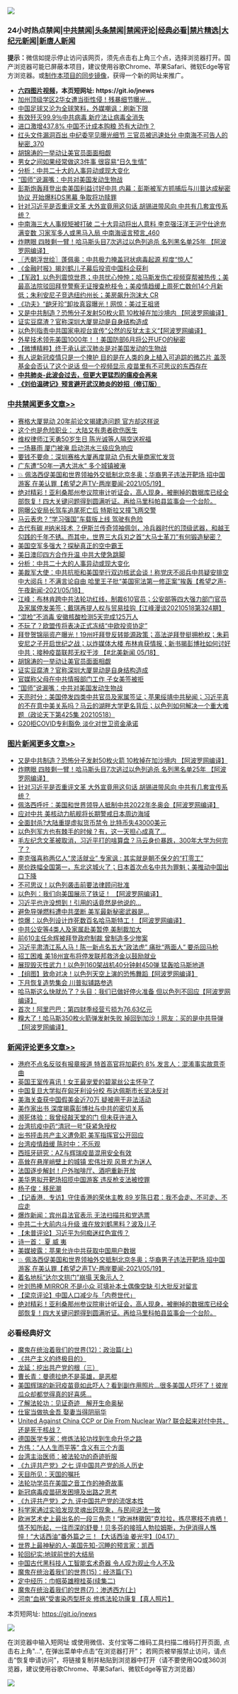 ![](https://raw.githubusercontent.com/fqnews/bnews/master/64photo/fqnews-qr.jpg)

<div id="tt">
<h3>24小时热点禁闻|<a href="#%E4%B8%AD%E5%85%B1%E7%A6%81%E9%97%BB%E6%9B%B4%E5%A4%9A%E6%96%87%E7%AB%A0">中共禁闻</a>|<a href="#%E5%9B%BE%E7%89%87%E6%96%B0%E9%97%BB%E6%9B%B4%E5%A4%9A%E6%96%87%E7%AB%A0">头条禁闻</a>|<a href="#%E6%96%B0%E9%97%BB%E8%AF%84%E8%AE%BA%E6%9B%B4%E5%A4%9A%E6%96%87%E7%AB%A0">禁闻评论|<a href="#%E5%BF%85%E7%9C%8B%E7%BB%8F%E5%85%B8%E5%A5%BD%E6%96%87">经典必看|<a href="/video.md#%E7%A6%81%E7%89%87%E7%B2%BE%E9%80%89">禁片精选</a>|<a href="https://github.com/fqnews/djy/blob/master/gb/nf1351518.md#1">大纪元新闻</a>|<a href="https://github.com/fqnews/ntdtv/blob/master/gb/prog204.md#1">新唐人新闻</a></h3>
<div><b>提示：</b>微信如提示停止访问该网页，须先点击右上角三个点，选择浏览器打开。国产浏览器可能已屏蔽本项目，建议使用谷歌Chrome、苹果Safari、微软Edge等官方浏览器。或<a href="https://github.com/fqnews/bnews/blob/master/%E5%88%B6%E4%BD%9Cgit%E7%A6%81%E9%97%BB%E9%95%9C%E5%83%8F.md">制作本项目的同步镜像</a>，获得一个新的网址来推广。</div>
<ul>
<li><b><a href="http://d1.bdrive.tk/64.mp4" target="_blank">六四图片视频</a>，本页短网址: https://git.io/jnews</b></li>
<li><a href="/cnnews/20210519/1549247.md">加州顶级学区2华女遭当街性侵！残暴细节曝光…</a></li>
<li><a href="/cnnews/20210519/1549311.md">中国足球又沦为全球笑料，外媒嘲讽：刷新下限</a></li>
<li><a href="/cnnews/20210519/1549299.md">有效歼灭99.9％中共病毒 新疗法让病毒全消失</a></li>
<li><a href="/cnnews/20210519/1549215.md">进口激增437.8% 中国不计成本购粮 恐有大动作？</a></li>
<li><a href="/comments/20210519/1549240.md">红头文件漏洞百出 中纪委罕见曝光细节 三官员被迅速处分 中南海不可告人的秘密_370</a></li>
<li><a href="/cbnews/20210519/1549439.md">胡锦涛的一举动让美官员面面相觑</a></li>
<li><a href="/lifebaike/20210519/1549678.md">男女之间如果经常做这3件事 很容易“日久生情”</a></li>
<li><a href="/cbnews/20210519/1549606.md">分析：中共二十大的人事异动或现大变化</a></li>
<li><a href="/cbnews/20210519/1549393.md">“国师”说漏嘴：中共对美国发动生物战</a></li>
<li><a href="/comments/20210519/1549267.md">彭斯炮轰拜登出卖美国利益讨好中共   内幕：彭斯被军方抓捕后与川普达成秘密协议 开始爆料DS黑幕 争取将功赎罪</a></li>
<li><a href="/topimagenews/20210519/1549524.md">针对习近平是否重评文革 大外宣竟用这句话 胡锡进带风向 中共有几套宣传系统？</a></li>
<li><a href="/comments/20210519/1549509.md">中南海三大人事规矩被打破 二十大异动将出人意料 李克强汪洋王沪宁仕途充满变数 习家军多人或黑马入局 中南海谣言预言_460</a></li>
<li><a href="/topimagenews/20210519/1549591.md">炸瞎眼 四肢剩一臂！哈马斯头目7次逃过以色列追杀 名列黑名单25年 【阿波罗网编译】</a></li>
<li><a href="/ssgc/20210519/1549315.md">〖兲朝浮世绘〗蓬佩奥：中共极力掩盖冠状病毒起源 程度“惊人”</a></li>
<li><a href="/ssgc/20210519/1549622.md">《金融时报》揭刘鹤儿子幕后投资中国科企获利</a></li>
<li><a href="/bannedvideo/20210519/1549238.md">【军政】以色列震惊世界；中共忧心忡忡；哈马斯发伤亡视频穿帮被热传；美最高法院驳回拜登警察无证搜查枪枝令；美疫情趋缓上周死亡数创14个月新低；朱利安尼子竞选纽约州长；美房飙升泡沫大 CR</a></li>
<li><a href="/yule/20210519/1549301.md">《功夫》“龅牙珍”卸妆真容曝光！网惊：美过王祖贤</a></li>
<li><a href="/topimagenews/20210519/1549605.md">又是中共制造？恐怖分子发射50枚火箭 10枚掉在加沙境内 【阿波罗网编译】</a></li>
<li><a href="/cbnews/20210519/1549437.md">证实豆腐渣？官称深圳大厦晃动是自身结构造成</a></li>
<li><a href="/worldnews/20210519/1549641.md">以色列指责中共国家电视台宣传"公然的反犹太主义“【阿波罗网编译】</a></li>
<li><a href="/comments/20210519/1549505.md">外星技术领先美国1000年！！美国防部6月将公开UFO的秘密</a></li>
<li><a href="/comments/20210519/1549452.md">【微博精粹】终于承认武汉肺炎是对美国发动的生物战</a></li>
<li><a href="/comments/20210519/1549467.md">有人说新冠疫情只是一个掩护 目的是在人类的身上植入可追踪的微芯片 盖茨基金会否认了这个说话  但一个视频显示 疫苗里有不可思议的东西存在</a></li>
<li><b><a href="/comments/20200211/1275071.md" target="_blank">中共肺炎-此波会过去，但更大更猛烈的瘟疫会再来</a></b></li>
<li><b><a href="/comments/20200207/1272816.md" target="_blank">《刘伯温碑记》预言避开武汉肺炎的妙招（修订版）</a></b></li>
</ul>
</div>

<div class="catlist">
<h3><a href="/cbnews/" target="_blank">中共禁闻</a><span><a href="/cbnews/" target="_blank" rel="nofollow">更多文章>></a></span></h3>
<ul>
<li><a href="/cbnews/20210519/1549842.md" target="_blank">赛格大厦晃动 20年前论文揭建造问题 官方却这样说</a></li>
<li><a href="/cbnews/20210519/1549841.md" target="_blank">这个也是危险职业： 大陆又有患者砍伤医生</a></li>
<li><a href="/cbnews/20210519/1549840.md" target="_blank">维权律师江天勇50岁生日 陈光诚等人隔空送祝福</a></li>
<li><a href="/cbnews/20210519/1549839.md" target="_blank">一场暴雨 厦门被淹 启动洪水三级应急响应</a></li>
<li><a href="/cbnews/20210519/1549838.md" target="_blank">要钱不要命：深圳赛格大厦再度晃动 仍有大量商家忙发货</a></li>
<li><a href="/cbnews/20210519/1549790.md" target="_blank">广东遭“50年一遇大洪水” 多个城镇被淹</a></li>
<li><a href="/comments/20210519/1549713.md" target="_blank">💥 佩洛西促美国和世界领袖外交抵制北京冬奥；华裔男子违法开靶场 招中国游客 在美认罪【希望之声TV-两岸要闻-2021/05/19】</a></li>
<li><a href="/comments/20210519/1549689.md" target="_blank">绝对精彩！亚利桑那州参议院审计听证会，高人现身，被删掉的数据库已经全部恢复！四大关键问题得到圆满听证。再给马里科帕县监事会一个台阶。</a></li>
<li><a href="/cbnews/20210519/1549676.md" target="_blank">网曝公安局长驾车追尾死亡后 特斯拉又撞飞两交警</a></li>
<li><a href="/cbnews/20210519/1549675.md" target="_blank">马云表忠？“学习强国”车载版上线 驾驶有危险</a></li>
<li><a href="/comments/20210519/1549667.md" target="_blank">古代有碳 #纳米技术 ？伊斯兰传奇领袖佩剑，冷兵器时代的顶级武器，和越王勾践的千年不锈。而其中，世界三大兵刃之首“大马士革刀”有何锻造秘密？</a></li>
<li><a href="/cbnews/20210519/1549646.md" target="_blank">美国空军多强大？探秘真正的空中霸王</a></li>
<li><a href="/cbnews/20210519/1549645.md" target="_blank">美日澳印四方合作升温 中共大使急跳脚</a></li>
<li><a href="/cbnews/20210519/1549606.md" target="_blank">分析：中共二十大的人事异动或现大变化</a></li>
<li><a href="/comments/20210519/1549522.md" target="_blank">美裁军大使：中共抗拒和美国举行双边核武会谈！称党庆不阅兵中共疑安排空中大阅兵！不满言论自由 哈里王子批“美国宪法第一修正案”挨轰【希望之声-午夜新闻-2021/05/18】</a></li>
<li><a href="/cbnews/20210519/1549516.md" target="_blank">江峰：布林肯跨中共法轮功红线，制裁610官员；公安部等四大强力部门官员及家属停发美签；戴琪再提人权与贸易挂钩【江峰漫谈20210518第324期】</a></li>
<li><a href="/cbnews/20210519/1549512.md" target="_blank">“混检”不消毒 安徽核酸检测5天完成125万人</a></li>
<li><a href="/cbnews/20210519/1549470.md" target="_blank">不玩了？欧盟传将表决正式冻结“中欧投资协定”</a></li>
<li><a href="/comments/20210519/1549457.md" target="_blank">拜登贺锦丽资产曝光！19州吁拜登反转能源政策；高法逆拜登挺拥枪权；朱莉安尼之子开启世纪之战；以炸媒体大楼 布林肯获情报；新书揭彭博社如何讨好中共；接种疫苗联邦无权干涉  【#北美新闻 05/18】</a></li>
<li><a href="/cbnews/20210519/1549439.md" target="_blank">胡锦涛的一举动让美官员面面相觑</a></li>
<li><a href="/cbnews/20210519/1549437.md" target="_blank">证实豆腐渣？官称深圳大厦晃动是自身结构造成</a></li>
<li><a href="/cbnews/20210519/1549394.md" target="_blank">官媒称父母在中共情报部门工作 子女美签被拒</a></li>
<li><a href="/cbnews/20210519/1549393.md" target="_blank">“国师”说漏嘴：中共对美国发动生物战</a></li>
<li><a href="/cbnews/20210519/1549389.md" target="_blank">天亮时分：美国停发四类中共官员及家属签证；苹果绥靖中共秘闻；习近平真的不在意中美关系吗？马云的湖畔大学更名背后；以色列如何解决一个重大难题（政论天下第425集 20210518）</a></li>
<li><a href="/cbnews/20210519/1549367.md" target="_blank">G20拒COVID专利豁免 淡化对世卫资金承诺</a></li>

</ul>
</div>
<div class="catlist">
<h3><a href="/topimagenews/" target="_blank">图片新闻</a><span><a href="/topimagenews/" target="_blank" rel="nofollow">更多文章>></a></span></h3>
<ul>
<li><a href="/topimagenews/20210519/1549605.md" target="_blank">又是中共制造？恐怖分子发射50枚火箭 10枚掉在加沙境内 【阿波罗网编译】</a></li>
<li><a href="/topimagenews/20210519/1549591.md" target="_blank">炸瞎眼 四肢剩一臂！哈马斯头目7次逃过以色列追杀 名列黑名单25年 【阿波罗网编译】</a></li>
<li><a href="/topimagenews/20210519/1549524.md" target="_blank">针对习近平是否重评文革 大外宣竟用这句话 胡锡进带风向 中共有几套宣传系统？</a></li>
<li><a href="/topimagenews/20210519/1549350.md" target="_blank">佩洛西呼吁：美国和世界领导人抵制中共2022年冬奥会【阿波罗网编译】</a></li>
<li><a href="/topimagenews/20210519/1549228.md" target="_blank">应对中共 美核动力航舰将长期警戒日本周边海域</a></li>
<li><a href="/topimagenews/20210518/1549110.md" target="_blank">全面封杀?大陆重提虚拟货币禁令 比特币失43000美元</a></li>
<li><a href="/topimagenews/20210518/1548857.md" target="_blank">以色列军方也有棘手的时候？有，这一天担心成真了…</a></li>
<li><a href="/topimagenews/20210518/1548658.md" target="_blank">毛左纪念文革被取消，习近平打的啥算盘？马云身价暴跌，300年大学为何完了？</a></li>
<li><a href="/topimagenews/20210518/1548437.md" target="_blank">李克强喜称两亿人“灵活就业” 专家讽 : 其实就是朝不保夕的“打零工”</a></li>
<li><a href="/topimagenews/20210517/1548236.md" target="_blank">房价跌幅全国第一，东北这城火了；日本首次点名中共为罪魁；美推动中国出口下降</a></li>
<li><a href="/topimagenews/20210517/1548134.md" target="_blank">不可思议！以色列袭击前要法律顾问批准</a></li>
<li><a href="/topimagenews/20210517/1547999.md" target="_blank">以色列：我们向美国展示了铁证！ 【阿波罗网编译】</a></li>
<li><a href="/topimagenews/20210516/1547584.md" target="_blank">习近平也许没想到！引用的话竟然是他说的…</a></li>
<li><a href="/topimagenews/20210516/1547479.md" target="_blank">避免导弹燃料遭中共垄断 美军最新秘密武器是&#8230;</a></li>
<li><a href="/topimagenews/20210516/1547448.md" target="_blank">惊爆：以色列设计炸死数百名哈马斯特工！【阿波罗网编译】</a></li>
<li><a href="/topimagenews/20210515/1547137.md" target="_blank">中共公安等4类人及家属赴美暂停 美制裁加大</a></li>
<li><a href="/topimagenews/20210515/1547118.md" target="_blank">前610主任余辉被拜登政府制裁 曾制造多少惨案</a></li>
<li><a href="/topimagenews/20210515/1546995.md" target="_blank">习近平肃清江系人马！陈一新点名五大“政法虎” 痛批“两面人” 要杀回马枪</a></li>
<li><a href="/topimagenews/20210515/1546970.md" target="_blank">招工困难 美18州宣布将停发联邦救济金以鼓励就业</a></li>
<li><a href="/topimagenews/20210515/1546892.md" target="_blank">展现毁灭性武力！以色列160架战机40分钟射450弹 猛轰哈马斯地道</a></li>
<li><a href="/topimagenews/20210515/1546891.md" target="_blank">【组图】致命对决！以色列天空上演的恐怖舞蹈【阿波罗网编译】</a></li>
<li><a href="/topimagenews/20210515/1546872.md" target="_blank">下月恢复造势集会 川普拟铺路参选</a></li>
<li><a href="/topimagenews/20210515/1546849.md" target="_blank">哈马斯这么快就怂了？头目：我们已做好停火准备 但以色列不回应【阿波罗网编译】</a></li>
<li><a href="/topimagenews/20210514/1546230.md" target="_blank">首次！阿里巴巴：第四财季经营亏损为76.63亿元</a></li>
<li><a href="/topimagenews/20210514/1546206.md" target="_blank">糗大了！哈马斯350枚火箭弹发射失败 掉回到加沙！网友：买的是中共导弹【阿波罗网编译】</a></li>

</ul>
</div>
<div class="catlist">
<h3><a href="/comments/" target="_blank">新闻评论</a><span><a href="/comments/" target="_blank" rel="nofollow">更多文章>></a></span></h3>
<ul>
<li><a href="/comments/20210520/1549871.md" target="_blank">港府不点名反驳有报章报道 特首高官将加薪约 8% 发言人：混淆事实故意歪曲</a></li>
<li><a href="/comments/20210520/1549870.md" target="_blank">英国王室传喜讯！女王最宠爱的碧翠丝公主怀孕了</a></li>
<li><a href="/comments/20210520/1549869.md" target="_blank">中国复旦大学拟在匈牙利设分校 布达佩斯市长坚决反对</a></li>
<li><a href="/comments/20210519/1549854.md" target="_blank">美海关查获中国假美金近70万 疑被用于非法活动</a></li>
<li><a href="/comments/20210519/1549853.md" target="_blank">美作家出书 深度揭露彭博社与中共的密切关系</a></li>
<li><a href="/comments/20210519/1549852.md" target="_blank">濒死体验：我曾经敲天堂的门 但未获许进入</a></li>
<li><a href="/comments/20210519/1549851.md" target="_blank">台湾抗疫中药“清冠一号”获紧急授权</a></li>
<li><a href="/comments/20210519/1549802.md" target="_blank">出书抨击共产主义遭免职 美军指挥官公开回应</a></li>
<li><a href="/comments/20210519/1549801.md" target="_blank">台湾疫情趋缓 陈时中：不乐观</a></li>
<li><a href="/comments/20210519/1549800.md" target="_blank">西班牙研究：AZ与辉瑞疫苗混用安全有效</a></li>
<li><a href="/comments/20210519/1549799.md" target="_blank">高耸在悬崖峭壁上的城镇 宏伟壮观 风景尤为迷人</a></li>
<li><a href="/comments/20210519/1549798.md" target="_blank">法国逐步解封！户外咖啡厅、酒吧重新开放</a></li>
<li><a href="/comments/20210519/1549757.md" target="_blank">美华男拟开靶场招揽中国游客 违反枪支法被控罪</a></li>
<li><a href="/comments/20210519/1549753.md" target="_blank">杨子俊：移民潮</a></li>
<li><a href="/comments/20210519/1549752.md" target="_blank">【记香港．专访】守住香港的荣休主教 89 岁陈日君：我不会走、不可走、不应走</a></li>
<li><a href="/comments/20210519/1549751.md" target="_blank">爆炸新闻：宾州县法官表示 无法扫描共和党选票</a></li>
<li><a href="/comments/20210519/1549724.md" target="_blank">中共二十大前内斗升级 谁在放刘鹤黑料？波及儿子</a></li>
<li><a href="/comments/20210519/1549723.md" target="_blank">【未普评论】习近平为何痴迷红色宣传？</a></li>
<li><a href="/comments/20210519/1549721.md" target="_blank">诗一首： 夏 威 夷</a></li>
<li><a href="/comments/20210519/1549714.md" target="_blank">美媒披露：苹果允许中共获取中国用户数据</a></li>
<li><a href="/comments/20210519/1549713.md" target="_blank">💥 佩洛西促美国和世界领袖外交抵制北京冬奥；华裔男子违法开靶场 招中国游客 在美认罪【希望之声TV-两岸要闻-2021/05/19】</a></li>
<li><a href="/comments/20210519/1549708.md" target="_blank">着名地标“达尔文拱门”崩塌 天象示人？</a></li>
<li><a href="/comments/20210519/1549707.md" target="_blank">叶刘热捧 MIRROR 不是小众 可填补本土偶像空缺 引大批反对留言</a></li>
<li><a href="/comments/20210519/1549705.md" target="_blank">【梁京评论】中国人口减少与「内卷世代」</a></li>
<li><a href="/comments/20210519/1549689.md" target="_blank">绝对精彩！亚利桑那州参议院审计听证会，高人现身，被删掉的数据库已经全部恢复！四大关键问题得到圆满听证。再给马里科帕县监事会一个台阶。</a></li>

</ul>
</div>

<div class="catlist">
<h3>必看经典好文</h3>
<ul>
<li><a href="/topimagenews/20180601/951286.md" target="_blank">魔鬼在统治着我们的世界(12)：政治篇(上)</a></li>
<li><a href="/bookwiki/20171120/858084.md" target="_blank">《共产主义的终极目的》</a></li>
<li><a href="/comments/20200929/1405201.md" target="_blank">龙延：挖出共产党的根（三）</a></li>
<li><a href="/comments/20180726/727420.md" target="_blank">曹长青：曼德拉绝不是英雄，是恶棍</a></li>
<li><a href="/comments/20201215/1447764.md" target="_blank">美国辉瑞的新冠疫苗竟如此吓人？看到副作用照片…很多美国人吓坏了！彼岸瓜众却都觉得真的好喜感…</a></li>
<li><a href="/comments/20200307/1289968.md" target="_blank">了解法轮功：见证奇迹　解开生命奥秘</a></li>
<li><a href="/lifebaike/20161111/612348.md" target="_blank">仕宦当做执金吾 娶妻当得阴丽华</a></li>
<li><a href="/comments/20200820/1451960.md" target="_blank">United Against China CCP or Die From Nuclear War? 联合起来对付中共，还是死于核战？</a></li>
<li><a href="/comments/20200607/783186.md" target="_blank">德国医学专家：修炼法轮功找到生命升华之路</a></li>
<li><a href="/comments/20200720/1363377.md" target="_blank">方伟：“人人生而平等” 含义有三个方面</a></li>
<li><a href="/comments/20200801/1373219.md" target="_blank">台湾主治医师：被法轮功的奇迹折服</a></li>
<li><a href="/bookonline/20131116/201048.md" target="_blank">《九评共产党》之七 评中国共产党的杀人历史</a></li>
<li><a href="/tculture/20180919/1000196.md" target="_blank">天目所见：天国的嘱托</a></li>
<li><a href="/comments/20200511/1326751.md" target="_blank">法轮功学员在美国之音工作的神奇故事</a></li>
<li><a href="/comments/20200917/1029129.md" target="_blank">新冠病毒疫苗研发困境及出路之思考</a></li>
<li><a href="/bookonline/20131116/201045.md" target="_blank">《九评共产党》之九 评中国共产党的流氓本性</a></li>
<li><a href="/comments/20200921/1400587.md" target="_blank">科学家通过实验发现灵魂出窍现象，与民间说法一致</a></li>
<li><a href="/bannedvideo/20210418/1528557.md" target="_blank">欧洲艺术史上最出名的一段三角恋！“欧洲林徽因”克拉拉，拣尽寒枝不肯栖！情不知所起，一往而深的舒曼！贝多芬的接班人勃拉姆斯，为伊消得人憔悴！“大话西油”番外篇之三！【大话西油 姜光宇】(04.17）</a></li>
<li><a href="/comments/20200605/783244.md" target="_blank">世界上最神秘的人-美国先知-沉睡的预言家：凯西</a></li>
<li><a href="/comments/20200920/582873.md" target="_blank">轮回纪实:地球前世的大结局</a></li>
<li><a href="/comments/20210223/1492497.md" target="_blank">中国古代黑科技人工智能玄术奇器 令人叹为观止今人不及</a></li>
<li><a href="/topimagenews/20180610/955499.md" target="_blank">魔鬼在统治着我们的世界(15)：经济篇(下)</a></li>
<li><a href="/tculture/20161102/608445.md" target="_blank">定中经历：巾帼英雄穆桂英(续集二)</a></li>
<li><a href="/topimagenews/20180527/948369.md" target="_blank">魔鬼在统治着我们的世界(7)：渗透西方(上)</a></li>
<li><a href="/comments/20210329/1514622.md" target="_blank">河南“血祸”受害染丙型肝炎 修炼法轮功康复【真人照片】</a></li>

</ul>
</div>

本页短网址: https://git.io/jnews

![](https://raw.githubusercontent.com/fqnews/bnews/master/64photo/fqnews-qr.jpg)

在浏览器中输入短网址 或使用微信、支付宝等二维码工具扫描二维码打开页面, 点击右上角"...", 在弹出菜单中点击“在浏览器打开”； 若网页被举报禁止访问，请点击“恢复申请访问”，将链接复制并粘贴到浏览器中打开（请不要使用QQ或360浏览器，建议使用谷歌Chrome、苹果Safari、微软Edge等官方浏览器）

![](https://raw.githubusercontent.com/fqnews/bnews/master/64photo/wx.jpg)